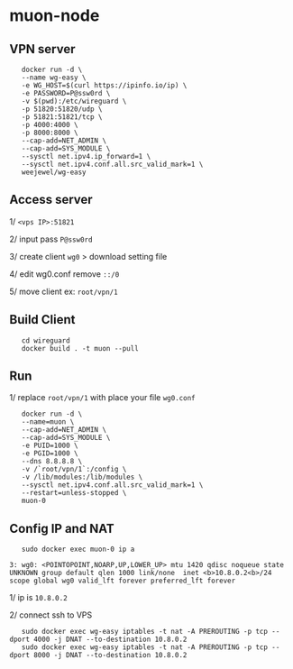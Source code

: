 # muon-node

## VPN server

       docker run -d \
       --name wg-easy \
       -e WG_HOST=$(curl https://ipinfo.io/ip) \
       -e PASSWORD=P@ssw0rd \
       -v $(pwd):/etc/wireguard \
       -p 51820:51820/udp \
       -p 51821:51821/tcp \
       -p 4000:4000 \
       -p 8000:8000 \
       --cap-add=NET_ADMIN \
       --cap-add=SYS_MODULE \
       --sysctl net.ipv4.ip_forward=1 \
       --sysctl net.ipv4.conf.all.src_valid_mark=1 \
       weejewel/wg-easy
       
## Access server
1/ `<vps IP>:51821`  

2/ input pass `P@ssw0rd`

3/ create client `wg0` > download setting file  

4/ edit wg0.conf remove `::/0`     

5/ move client ex: `root/vpn/1`

## Build Client

       cd wireguard
       docker build . -t muon --pull
## Run
1/ replace `root/vpn/1` with place your file `wg0.conf`

       docker run -d \
       --name=muon \
       --cap-add=NET_ADMIN \
       --cap-add=SYS_MODULE \
       -e PUID=1000 \
       -e PGID=1000 \
       --dns 8.8.8.8 \
       -v /`root/vpn/1`:/config \
       -v /lib/modules:/lib/modules \
       --sysctl net.ipv4.conf.all.src_valid_mark=1 \
       --restart=unless-stopped \
       muon-0
        
## Config IP and NAT

       sudo docker exec muon-0 ip a

`3: wg0: <POINTOPOINT,NOARP,UP,LOWER_UP> mtu 1420 qdisc noqueue state UNKNOWN group default qlen 1000
link/none 
inet <b>10.8.0.2<b>/24 scope global wg0
valid_lft forever preferred_lft forever`

1/ ip is `10.8.0.2`

2/ connect ssh to VPS

       sudo docker exec wg-easy iptables -t nat -A PREROUTING -p tcp --dport 4000 -j DNAT --to-destination 10.8.0.2
       sudo docker exec wg-easy iptables -t nat -A PREROUTING -p tcp --dport 8000 -j DNAT --to-destination 10.8.0.2

